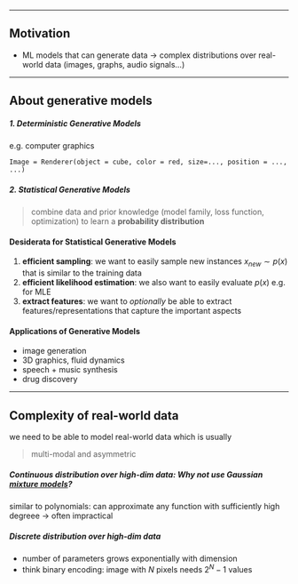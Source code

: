 ----


## Motivation

- ML models that can generate data → complex distributions over real-world data (images, graphs, audio signals...)

----

## About generative models

##### 1. Deterministic Generative Models
e.g. computer graphics
```
Image = Renderer(object = cube, color = red, size=..., position = ..., ...)
```
##### 2. Statistical Generative Models
> combine data and prior knowledge (model family, loss function, optimization) to learn a **probability distribution**

#### Desiderata for Statistical Generative Models
1. **efficient sampling**: we want to easily sample new instances $x_{new} \sim p(x)$ that is similar to the training data
2. **efficient likelihood estimation**: we also want to easily evaluate $p(x)$ e.g. for MLE
3. **extract features**: we want to *optionally* be able to extract features/representations that capture the important aspects

#### Applications of Generative Models
- image generation
- 3D graphics, fluid dynamics
- speech + music synthesis
- drug discovery

----

## Complexity of real-world data

we need to be able to model real-world data which is usually
> multi-modal and asymmetric

##### Continuous distribution over high-dim data: Why not use Gaussian [mixture models](https://en.wikipedia.org/wiki/Mixture_model)?
similar to polynomials: can approximate any function with sufficiently high degreee
→ often impractical

##### Discrete distribution over high-dim data
- number of parameters grows exponentially with dimension
- think binary encoding: image with $N$ pixels needs $2^N-1$ values


